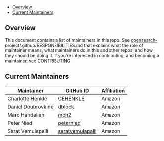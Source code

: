 - [Overview](#overview)
- [Current Maintainers](#current-maintainers)

## Overview

This document contains a list of maintainers in this repo. See [opensearch-project/.github/RESPONSIBILITIES.md](https://github.com/opensearch-project/.github/blob/main/RESPONSIBILITIES.md#maintainer-responsibilities) that explains what the role of maintainer means, what maintainers do in this and other repos, and how they should be doing it. If you're interested in contributing, and becoming a maintainer, see [CONTRIBUTING](CONTRIBUTING.md).

## Current Maintainers

| Maintainer         | GitHub ID                                               | Affiliation |
| ------------------ | ------------------------------------------------------- | ----------- |
| Charlotte Henkle   | [CEHENKLE](https://github.com/CEHENKLE)                 | Amazon      |
| Daniel Doubrovkine | [dblock](https://github.com/dblock)                     | Amazon      |
| Marc Handalian     | [mch2](https://github.com/mch2)                         | Amazon      |
| Peter Nied         | [peternied](https://github.com/peternied)               | Amazon      |
| Sarat Vemulapalli  | [saratvemulapalli](https://github.com/saratvemulapalli) | Amazon      |
